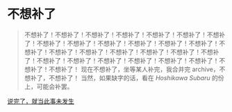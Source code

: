 # 不想补了
> 不想补了！不想补了！不想补了！不想补了！不想补了！不想补了！不想补了！不想补了！不想补了！不想补了！不想补了！不想补了！不想补了！不想补了！不想补了！不想补了！不想补了！不想补了！不想补了！不想补了！不想补了！不想补了！不想补了！不想补了！不想补了！不想补了！不想补了！不想补了！
现在不想补了，坐等某人补完，我合并完 archive，不想补了，不想补了！
当然，如果缺字的话，看在 *Hoshikawa Subaru* 的份上，可能会补罢。

[说完了，就当此事未发生](README.old.md)